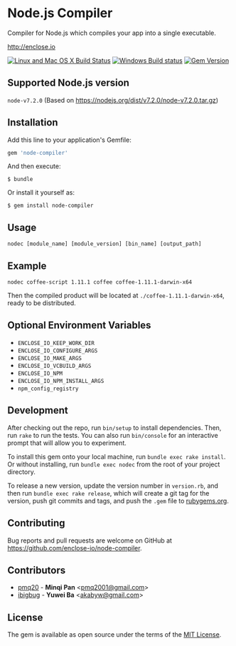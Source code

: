 # Node.js Compiler

Compiler for Node.js which compiles your app into a single executable.

http://enclose.io

[![Linux and Mac OS X Build Status](https://travis-ci.org/enclose-io/node-compiler.svg?branch=master)](https://travis-ci.org/enclose-io/node-compiler)
[![Windows Build status](https://ci.appveyor.com/api/projects/status/f4x3bq5hub3uu3ys/branch/master?svg=true)](https://ci.appveyor.com/project/pmq20/node-compiler/branch/master)
[![Gem Version](https://badge.fury.io/rb/node-compiler.svg)](https://badge.fury.io/rb/node-compiler)

## Supported Node.js version

`node-v7.2.0` (Based on https://nodejs.org/dist/v7.2.0/node-v7.2.0.tar.gz)

## Installation

Add this line to your application's Gemfile:

```ruby
gem 'node-compiler'
```

And then execute:

    $ bundle

Or install it yourself as:

    $ gem install node-compiler


## Usage

    nodec [module_name] [module_version] [bin_name] [output_path]

## Example

    nodec coffee-script 1.11.1 coffee coffee-1.11.1-darwin-x64

Then the compiled product will be located at `./coffee-1.11.1-darwin-x64`, ready to be distributed.

## Optional Environment Variables

* `ENCLOSE_IO_KEEP_WORK_DIR`
* `ENCLOSE_IO_CONFIGURE_ARGS`
* `ENCLOSE_IO_MAKE_ARGS`
* `ENCLOSE_IO_VCBUILD_ARGS`
* `ENCLOSE_IO_NPM`
* `ENCLOSE_IO_NPM_INSTALL_ARGS`
* `npm_config_registry`

## Development

After checking out the repo, run `bin/setup` to install dependencies. Then, run `rake` to run the tests. You can also run `bin/console` for an interactive prompt that will allow you to experiment.

To install this gem onto your local machine, run `bundle exec rake install`. Or without installing, run `bundle exec nodec` from the root of your project directory.

To release a new version, update the version number in `version.rb`, and then run `bundle exec rake release`, which will create a git tag for the version, push git commits and tags, and push the `.gem` file to [rubygems.org](https://rubygems.org).

## Contributing

Bug reports and pull requests are welcome on GitHub at https://github.com/enclose-io/node-compiler.

## Contributors

* [pmq20](https://github.com/pmq20) - **Minqi Pan** &lt;pmq2001@gmail.com&gt;
* [ibigbug](https://github.com/ibigbug) - **Yuwei Ba** &lt;akabyw@gmail.com&gt;

## License

The gem is available as open source under the terms of the [MIT License](http://opensource.org/licenses/MIT).
